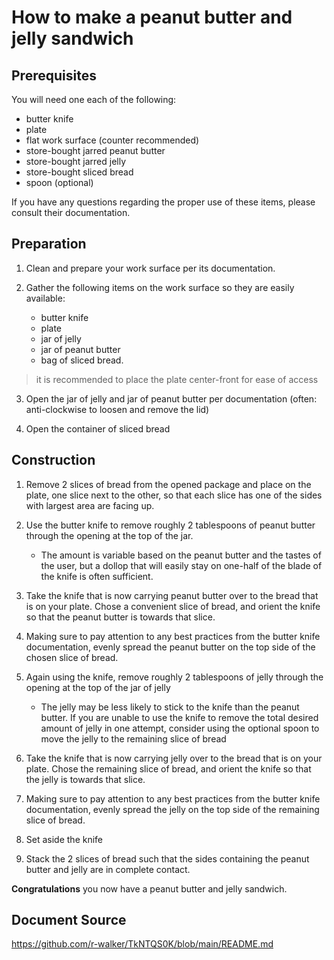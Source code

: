 # How to make a peanut butter and jelly sandwich

## Prerequisites

You will need one each of the following:

- butter knife
- plate
- flat work surface (counter recommended)
- store-bought jarred peanut butter
- store-bought jarred jelly
- store-bought sliced bread
- spoon (optional)

If you have any questions regarding the proper use of these items, please consult their documentation.

## Preparation

1. Clean and prepare your work surface per its documentation.

2. Gather the following items on the work surface so they are easily available: 
	* butter knife
	* plate
	* jar of jelly
	* jar of peanut butter
	* bag of sliced bread.

> it is recommended to place the plate center-front for ease of access

3. Open the jar of jelly and jar of peanut butter per documentation (often: anti-clockwise to loosen and remove the lid)

4.  Open the container of sliced bread

## Construction
1. Remove 2 slices of bread from the opened package and place on the plate, one slice next to the other, so that each slice has one of the sides with largest area are facing up.

2. Use the butter knife to remove roughly 2 tablespoons of peanut butter through the opening at the top of the jar. 
	* The amount is variable based on the peanut butter and the tastes of the user, but a dollop that will easily stay on one-half of the blade of the knife is often sufficient.

3. Take the knife that is now carrying peanut butter over to the bread that is on your plate. Chose a convenient slice of bread, and orient the knife so that the peanut butter is towards that slice. 

4. Making sure to pay attention to any best practices from the butter knife documentation, evenly spread the peanut butter on the top side of the chosen slice of bread. 

5. Again using the knife, remove roughly 2 tablespoons of jelly through the opening at the top of the jar of jelly
	* The jelly may be less likely to stick to the knife than the peanut butter. If you are unable to use the knife to remove the total desired amount of jelly in one attempt, consider using the optional spoon to move the jelly to the remaining slice of bread

6. Take the knife that is now carrying jelly over to the bread that is on your plate. Chose the remaining slice of bread, and orient the knife so that the jelly is towards that slice.

7. Making sure to pay attention to any best practices from the butter knife documentation, evenly spread the jelly on the top side of the remaining slice of bread.

8. Set aside the knife

9. Stack the 2 slices of bread such that the sides containing the peanut butter and jelly are in complete contact.

**Congratulations** you now have a peanut butter and jelly sandwich.

## Document Source
https://github.com/r-walker/TkNTQS0K/blob/main/README.md
